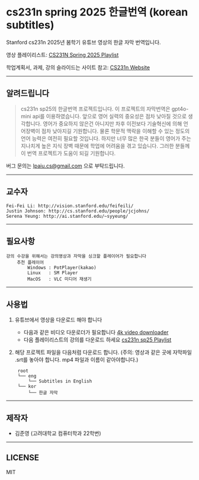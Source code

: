 # cs231n spring 2025 한글번역 (korean subtitles)
Stanford cs231n 2025년 봄학기 유튜브 영상의 한글 자막 번역입니다.

영상 플레이리스트: [CS231N Spring 2025 Playlist](https://youtube.com/playlist?list=PLoROMvodv4rOmsNzYBMe0gJY2XS8AQg16&si=usJZq4ZMXOzC0GtE)

학업계획서, 과제, 강의 슬라이드는 사이트 참고: [CS231n Website](http://cs231n.stanford.edu/)

---------
## 알려드립니다
> cs231n sp25의 한글번역 프로젝트입니다.
> 이 프로젝트의 자막번역은 gpt4o-mini api를 이용하였습니다.
> 앞으로 영어 실력의 중요성은 점차 낮아질 것으로 생각합니다. 영어가 중요하지 않은건 아니지만 차후 이전보다 기술혁신에 의해 언어장벽이 점차 낮아지길 기원합니다. 물론 학문적 맥락을 이해할 수 있는 정도의 언어 능력은 여전히 필요할 것입니다.
> 하지만 너무 많은 한국 분들이 영어가 주는 지나치게 높은 지식 장벽 때문에 학업에 어려움을 겪고 있습니다. 그러한 분들께 이 번역 프로젝트가 도움이 되길 기원합니다.

버그 문의는 lpaiu.cs@gmail.com 으로 부탁드립니다.

----------
## 교수자
    Fei-Fei Li: http://vision.stanford.edu/feifeili/  
    Justin Johnson: http://cs.stanford.edu/people/jcjohns/  
    Serena Yeung: http://ai.stanford.edu/~syyeung/  

----------
## 필요사항
    강의 수강을 위해서는 강의영상과 자막을 싱크할 플레이어가 필요합니다
        추천 플레이어
            Windows : PotPlayer(kakao)
            Linux   : SM Player
            MacOS   : VLC 미디어 재생기

----------
## 사용법

1. 유튜브에서 영상을 다운로드 해야 합니다
    - 다음과 같은 비디오 다운로더가 필요합니다 [4k video downloader](https://www.4kdownload.com/ko/products/product-videodownloader)
    - 다음 플레이리스트의 강의를 다운로드 하세요 [cs231n sp25 Playlist](https://www.youtube.com/playlist?list=PLoROMvodv4rOmsNzYBMe0gJY2XS8AQg16)
    
2. 해당 프로젝트 파일을 다음처럼 다운로드 합니다. (주의: 영상과 같은 곳에 자막파일 .srt를 놓아야 합니다. mp4 파일과 이름이 같아야합니다.)

        root
        └── eng
            └── Subtitles in English
        └── kor 
            └── 한글 자막

----------
## 제작자
- 김준영 (고려대학교 컴퓨터학과 22학번)

----------

## LICENSE
MIT

